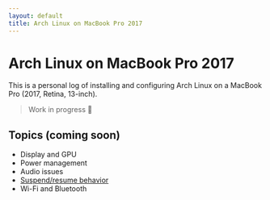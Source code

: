 ```yaml
---
layout: default
title: Arch Linux on MacBook Pro 2017
---
```


# Arch Linux on MacBook Pro 2017

This is a personal log of installing and configuring Arch Linux on a MacBook Pro (2017, Retina, 13-inch).

> Work in progress 🚧

## Topics (coming soon)
- Display and GPU
- Power management
- Audio issues
- [Suspend/resume behavior](suspend-resume.md)
- Wi-Fi and Bluetooth
